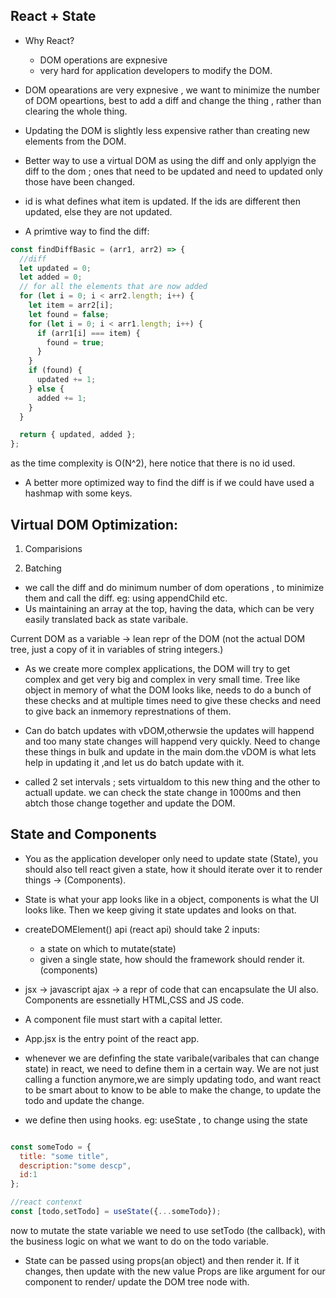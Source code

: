## React + State 

- Why React?
  - DOM operations are expnesive
  - very hard for application developers to modify the DOM.

- DOM opearations are very expnesive , we want to minimize the number of DOM opeartions, best to add a diff and change the thing , rather than clearing the whole thing.

- Updating the DOM is slightly less expensive rather than creating new elements from the DOM.

- Better way to use a virtual DOM as using the diff and only applyign the diff to the dom ; ones that need to be updated and need to updated only those have been changed.

- id is what defines what item is updated. If the ids are different then updated, else they are not updated.

- A primtive way to find the diff:
```js 
const findDiffBasic = (arr1, arr2) => {
  //diff
  let updated = 0;
  let added = 0;
  // for all the elements that are now added
  for (let i = 0; i < arr2.length; i++) {
    let item = arr2[i];
    let found = false;
    for (let i = 0; i < arr1.length; i++) {
      if (arr1[i] === item) {
        found = true;
      }
    }
    if (found) {
      updated += 1;
    } else {
      added += 1;
    }
  }

  return { updated, added };
};

```
 as the time complexity is O(N^2), here notice that there is no id used.

- A better more optimized way to find the diff is if we could have used a hashmap with some keys.


## Virtual DOM Optimization:
1. Comparisions 

2. Batching 

- we call the diff and do minimum number of dom operations , to minimize them and call the diff.
eg: using appendChild etc.
- Us maintaining an array at the top, having the data, which can be very easily translated back as state varibale.

Current DOM as a variable -> lean repr of the DOM (not the actual DOM tree, just a copy of it in variables of string integers.)

- As we create more complex applications, the DOM will try to get complex and get very big and complex in very small time. Tree like object in memory of what the DOM looks like, needs to do a bunch of these checks and at multiple times need to give these checks and need to give back an inmemory represtnations of them.

- Can do batch updates with vDOM,otherwsie the updates will happend and too many state changes will happend very quickly. Need to change these things in bulk and update in the main dom.the vDOM is what lets help in updating it ,and let us do batch update with it.

- called 2 set intervals ; sets virtualdom to this new thing and the other to actuall update. we can check the state change in 1000ms and then abtch those change together and update the DOM.

## State and Components 

- You as the application developer only need to update state (State), you should also tell react given a state, how it should iterate over it to render things -> (Components). 

-  State is what your app looks like in a object, components is what the UI looks like.
Then we keep giving it state updates and looks on that.

- createDOMElement() api (react api) should take 2 inputs:
  - a state on which to mutate(state)
  - given a single state, how should the framework should render it.(components)  

- jsx -> javascript ajax -> a repr of code that can encapsulate the UI also. Components are essnetially HTML,CSS and JS code.

- A component file must start with a capital letter.
- App.jsx is the entry point of the react app.

- whenever we are definfing the state varibale(varibales that can change state) in react, we need to define them in a certain way.
We are not just calling a function anymore,we are simply updating todo, and want react to be smart about to know to be able to make the change, to update the todo and update the change.

- we define then using hooks. eg: useState , to change using the state 
```js 

const someTodo = {
  title: "some title",
  description:"some descp",
  id:1
};

//react contenxt
const [todo,setTodo] = useState({...someTodo});
```
now to mutate the state variable we need to use setTodo (the callback), with the business logic on what we want to do on the todo variable.

- State can be passed using props(an object) and then render it. If it changes, then update with the new value
Props are like argument for our component to render/ update the DOM tree node with.

